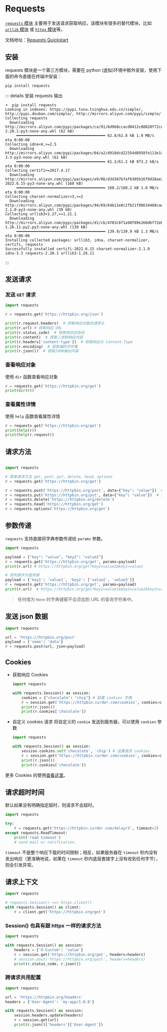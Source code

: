 # Requests

[`requests` 模块](https://requests.readthedocs.io/en/latest/) 主要用于发送请求获取响应，该模块有很多的替代模块，比如 [`urllib` 模块](https://docs.python.org/3/library/urllib.html) 或 [`httpx` 模块](https://www.python-httpx.org/)等。

文档地址：[Requests Quickstart](https://requests.readthedocs.io/en/latest/user/quickstart/)

## 安装

requests 模块是一个第三方模块，需要在 python (虚拟)环境中额外安装，使用下面的命令直接在终端中安装：

```
pip install requests
```

::: details 安装 requests 输出
```text
➜  pip install requests
Looking in indexes: https://pypi.tuna.tsinghua.edu.cn/simple/, http://pypi.douban.com/simple/, http://mirrors.aliyun.com/pypi/simple/
Collecting requests
  Downloading http://mirrors.aliyun.com/pypi/packages/ca/91/6d9b8ccacd0412c08820f72cebaa4f0c0441b5cda699c90f618b6f8a1b42/requests-2.28.1-py3-none-any.whl (62 kB)
     ━━━━━━━━━━━━━━━━━━━━━━━━━━━━━━━━━━━━━━━━ 62.8/62.8 kB 1.0 MB/s eta 0:00:00
Collecting idna<4,>=2.5
  Downloading http://mirrors.aliyun.com/pypi/packages/04/a2/d918dcd22354d8958fe113e1a3630137e0fc8b44859ade3063982eacd2a4/idna-3.3-py3-none-any.whl (61 kB)
     ━━━━━━━━━━━━━━━━━━━━━━━━━━━━━━━━━━━━━━━━ 61.2/61.2 kB 973.2 kB/s eta 0:00:00
Collecting certifi>=2017.4.17
  Downloading http://mirrors.aliyun.com/pypi/packages/e9/06/d3d367b7af6305b16f0d28ae2aaeb86154fa91f144f036c2d5002a5a202b/certifi-2022.6.15-py3-none-any.whl (160 kB)
     ━━━━━━━━━━━━━━━━━━━━━━━━━━━━━━━━━━━━━━━━ 160.2/160.2 kB 1.8 MB/s eta 0:00:00
Collecting charset-normalizer<3,>=2
  Downloading http://mirrors.aliyun.com/pypi/packages/94/69/64b11e8c2fb21f08634468caef885112e682b0ebe2908e74d3616eb1c113/charset_normalizer-2.1.0-py3-none-any.whl (39 kB)
Collecting urllib3<1.27,>=1.21.1
  Downloading http://mirrors.aliyun.com/pypi/packages/d1/cb/4783c8f1a90f89e260dbf72ebbcf25931f3a28f8f80e2e90f8a589941b19/urllib3-1.26.11-py2.py3-none-any.whl (139 kB)
     ━━━━━━━━━━━━━━━━━━━━━━━━━━━━━━━━━━━━━━━━ 139.9/139.9 kB 1.3 MB/s eta 0:00:00
Installing collected packages: urllib3, idna, charset-normalizer, certifi, requests
Successfully installed certifi-2022.6.15 charset-normalizer-2.1.0 idna-3.3 requests-2.28.1 urllib3-1.26.11
```
:::


## 发送请求

### 发送 `GET` 请求
```python
import requests

r = requests.get('https://httpbin.org/json')

print(r.request.headers)  # 获取响应对象的请求头
print(r.url) # 获取响应 URL
print(r.status_code)  # 获取响应状态码
print(r.content)  # 获取二进制响应内容
print(r.headers['content-type'])  # 获取响应头 Content-Type
print(r.encoding)  # 获取编码字符集
print(r.json())  # 获取JSON输出内容
```

### 查看响应对象

使用 `dir` 函数查看响应对象

```python
r = requests.get('https://httpbin.org/get')
print(dir(r))
```

### 查看属性详情

使用 `help` 函数查看属性详情

```python
r = requests.get('https://httpbin.org/get')
print(help(r))
print(help(r.request))
```


## 请求方法

```python

import requests

# 简单请求方法 get、post、put、delete、head、options
r = requests.get('https://httpbin.org/get')

r = requests.post('https://httpbin.org/post', data={"key": "value"})  # 传递字典给请求主体
r = requests.put('https://httpbin.org/put', data={"key": "value"})  # 传递字典给请求主体
r = requests.delete('https://httpbin.org/delete')
r = requests.head('https://httpbin.org/get')
r = requests.options('https://httpbin.org/get')
```

## 参数传递

`requests` 支持直接将字典参数传递给 `params` 参数。

```python
import requests

payload = {"key": "value", "key2": "value2"}
r = requests.get('https://httpbin.org/get', params=payload)
print(r.url) # https://httpbin.org/get?key2=value2&key1=value1

# 将列表作为值传递
payload = {'key1': 'value1', 'key2': ['value2', 'value3']}
r = requests.get('https://httpbin.org/get', params=payload)
print(r.url)  # https://httpbin.org/get?key1=value1&key2=value2&key2=value3
```
> 任何值为 `None` 的字典键都不会添加到 URL 的查询字符串中。

## 发送 json 数据

```python
import requests

url = 'https://httpbin.org/post'
payload = {'some': 'data'}
r = requests.post(url, json=payload)
```

## Cookies

- 获取响应 Cookies
    ```python
    import requests

    with requests.Session() as session:
        cookies = {"chocolate": "chip"} # 配置 cookies 字典
        r = session.get('https://httpbin.curder.com/cookies', cookies=cookies)  # 获取 cookies
        print(r.json())
        print(r.cookies['chocolate'])
    ```

- 自定义 cookies 请求
    将自定义的 `cookie` 发送到服务器，可以使用 `cookies` 参数
    ```python
    import requests

    with requests.Session() as session:
        session.cookies.set('chocolate', 'chip') # 设置请求 cookies
        r = session.get('https://httpbin.curder.com/cookies', cookies=cookies)  # 获取 cookies
        print(r.json())
        print(r.cookies['chocolate'])
    ```
更多 Cookies 的使用[查看这里](https://requests.readthedocs.io/en/latest/user/quickstart/#cookies)。

## 请求超时时间

默认如果没有明确指定超时，则请求不会超时。

```python
import requests

try:
    r = requests.get('https://httpbin.curder.com/delay/3', timeout=2)  # 设置请求超时时间为 2 秒
except requests.ReadTimeout:
    print('read timeout')
    # send mail or notification.
```

`timeout` 不是整个响应下载的时间限制；相反，如果服务器在 `timeout` 秒内没有发出响应（更准确地说，如果在 `timeout` 秒内底层套接字上没有收到任何字节），则会引发异常。

## 请求上下文

```python
import requests

# requests.Session() <=> httpx.client()
with requests.Session() as client:
    r = client.get('https://httpbin.org/get')
```

### Session() 也具有跟 httpx 一样的请求方法

```python
import requests

with requests.Session() as session:
    headers = {'X-Custom': 'value'}
    r = session.get('https://httpbin.org/get', headers=headers)
    # session.post('https://httpbin.org/post', headers=headers)
    print(r.status_code, r.json())
```

### 跨请求共用配置
```python
import requests

url = 'https://httpbin.org/headers'
headers = {'User-Agent': 'my-app/1.0.0'}

with requests.Session() as session:
    session.headers.update(headers)
    r = session.get(url)
    print(r.json()['headers']['User-Agent'])
```

